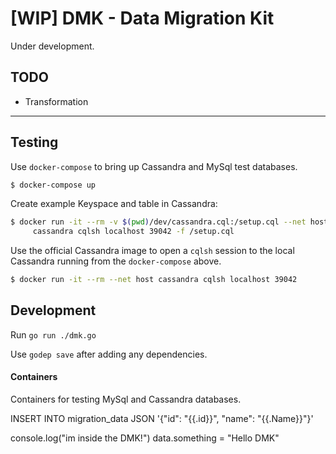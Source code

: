 # [WIP] DMK - Data Migration Kit

Under development.

## TODO

- Transformation

-------

## Testing

Use `docker-compose` to bring up Cassandra and MySql test databases.

```bash
$ docker-compose up
```

Create example Keyspace and table in Cassandra:

```bash
$ docker run -it --rm -v $(pwd)/dev/cassandra.cql:/setup.cql --net host \
     cassandra cqlsh localhost 39042 -f /setup.cql
```

Use the official Cassandra image to open a `cqlsh` session to
the local Cassandra running from the `docker-compose` above.

```bash
$ docker run -it --rm --net host cassandra cqlsh localhost 39042
```

## Development

Run `go run ./dmk.go`

Use `godep save` after adding any dependencies.


#### Containers

Containers for testing MySql and Cassandra databases.


INSERT INTO migration_data JSON '{"id": "{{.id}}", "name": "{{.Name}}"}'

console.log("im inside the DMK!")
data.something = "Hello DMK"
